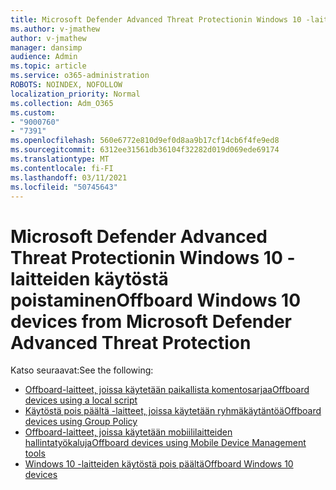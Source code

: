 ```yaml
---
title: Microsoft Defender Advanced Threat Protectionin Windows 10 -laitteiden käytöstä poistaminen
ms.author: v-jmathew
author: v-jmathew
manager: dansimp
audience: Admin
ms.topic: article
ms.service: o365-administration
ROBOTS: NOINDEX, NOFOLLOW
localization_priority: Normal
ms.collection: Adm_O365
ms.custom:
- "9000760"
- "7391"
ms.openlocfilehash: 560e6772e810d9ef0d8aa9b17cf14cb6f4fe9ed8
ms.sourcegitcommit: 6312ee31561db36104f32282d019d069ede69174
ms.translationtype: MT
ms.contentlocale: fi-FI
ms.lasthandoff: 03/11/2021
ms.locfileid: "50745643"
---
```

# <a name="offboard-windows-10-devices-from-microsoft-defender-advanced-threat-protection"></a><span data-ttu-id="d5a7d-102">Microsoft Defender Advanced Threat Protectionin Windows 10 -laitteiden käytöstä poistaminen</span><span class="sxs-lookup"><span data-stu-id="d5a7d-102">Offboard Windows 10 devices from Microsoft Defender Advanced Threat Protection</span></span>

<span data-ttu-id="d5a7d-103">Katso seuraavat:</span><span class="sxs-lookup"><span data-stu-id="d5a7d-103">See the following:</span></span>

- [<span data-ttu-id="d5a7d-104">Offboard-laitteet, joissa käytetään paikallista komentosarjaa</span><span class="sxs-lookup"><span data-stu-id="d5a7d-104">Offboard devices using a local script</span></span>](https://go.microsoft.com/fwlink/?linkid=2143465)
- [<span data-ttu-id="d5a7d-105">Käytöstä pois päältä -laitteet, joissa käytetään ryhmäkäytäntöä</span><span class="sxs-lookup"><span data-stu-id="d5a7d-105">Offboard devices using Group Policy</span></span>](https://go.microsoft.com/fwlink/?linkid=2143632)
- [<span data-ttu-id="d5a7d-106">Offboard-laitteet, joissa käytetään mobiililaitteiden hallintatyökaluja</span><span class="sxs-lookup"><span data-stu-id="d5a7d-106">Offboard devices using Mobile Device Management tools</span></span>](https://go.microsoft.com/fwlink/?linkid=2143633)
- [<span data-ttu-id="d5a7d-107">Windows 10 -laitteiden käytöstä pois päältä</span><span class="sxs-lookup"><span data-stu-id="d5a7d-107">Offboard Windows 10 devices</span></span>](https://go.microsoft.com/fwlink/?linkid=2143629)
